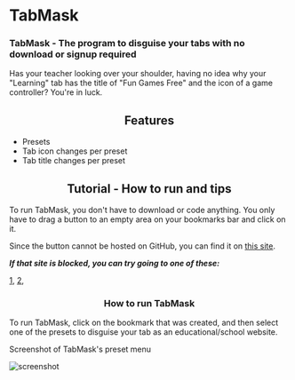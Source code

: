 # TabMask

### TabMask - The program to disguise your tabs with no download or signup required
Has your teacher looking over your shoulder, having no idea why your "Learning" tab has the title of "Fun Games Free" and the icon of a game controller? You're in luck.

<h2 align="center">Features</h2>

- Presets
- Tab icon changes per preset
- Tab title changes per preset

<h2 align="center">Tutorial - How to run and tips</h2>

To run TabMask, you don't have to download or code anything. You only have to drag a button to an empty area on your bookmarks bar and click on it.

Since the button cannot be hosted on GitHub, you can find it on [this site](https://1728.saraw25307.repl.co).

*__If that site is blocked, you can try going to one of these:__*

[1](https://1728.saraw25307.repl.co), [2](https://1728.saraw25307.repl.co), 

<h3 align="center">How to run TabMask</h3>

To run TabMask, click on the bookmark that was created, and then select one of the presets to disguise your tab as an educational/school website.

Screenshot of TabMask's preset menu

![screenshot](https://user-images.githubusercontent.com/131310543/234735397-d8ce74a7-2243-418e-9ec5-4a54b0bb0097.png)













